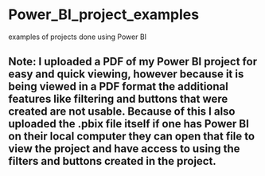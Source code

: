 # Power_BI_project_examples
examples of projects done using Power BI

## Note: I uploaded a PDF of my Power BI project for easy and quick viewing, however because it is being viewed in a PDF format the additional features like filtering and  buttons that were created are not usable. Because of this I also uploaded the .pbix file itself if one has Power BI on their local computer they can open that file to view the project and have access to using the filters and buttons created in the project.
